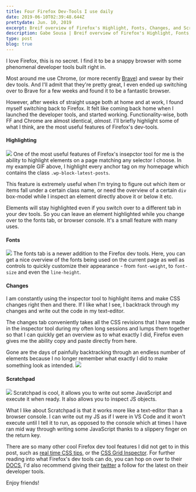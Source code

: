 ```yaml
---
title: Four Firefox Dev-Tools I use daily
date: 2019-06-10T02:39:48.644Z
prettydate: Jun. 10, 2019
excerpt: Breif overview of Firefox's Highlight, Fonts, Changes, and Scratchpad dev-tools.
description: Gabe Sousa | Breif overview of Firefox's Highlight, Fonts, Changes, and Scratchpad dev-tools.
type: post
blog: true
---
```

I love Firefox, this is no secret. I find it to be a snappy browser with some phenomenal developer tools built right in.

Most around me use Chrome, (or more recently <a href="https://brave.com/">Brave</a>) and swear by their dev tools. And I'll admit that they're pretty great, I even ended up switching over to Brave for a few weeks and found it to be a fantastic browser. 

However, after weeks of straight usage both at home and at work, I found myself switching back to Firefox. It felt like coming back home when I launched the developer tools, and started working. Functionality-wise, both FF and Chrome are almost identical, *almost*. I'll briefly highlight some of what I think, are the most useful features of Firefox's dev-tools.

#### Highlighting
![](https://thepracticaldev.s3.amazonaws.com/i/d7l7lzltwij632c7u9rx.gif)
One of the most useful features of Firefox's insepctor tool for me is the ability to highlight elements on a page matching any selector I choose. In my example GIF above, I highlight every anchor tag on my homepage which contains the class `.wp-block-latest-posts`. 

This feature is extremely useful when I'm trying to figure out which item or items fall under a certain class name, or need the overview of a certain `div` box-model while I inspect an element directly above it or below it etc. 

Elements will stay highlighted even if you switch over to a different tab in your dev tools. So you can leave an element highlighted while you change over to the fonts tab, or browser console. It's a small feature with many uses.

#### Fonts
![](https://thepracticaldev.s3.amazonaws.com/i/z6y50ennjcpgzi24wg9g.gif)
The fonts tab is a newer addition to the Firefox dev tools. Here, you can get a nice overview of the fonts being used on the current page as well as controls to quickly customize their appearance - from `font-weight`, to `font-size` and even the `line-height`.

#### Changes
I am constantly using the inspector tool to highlight items and make CSS changes right then and there. If I like what I see, I backtrack through my changes and write out the code in my text-editor. 

The changes tab conveniently takes all the CSS revisions that I have made in the inspector tool during my often long sessions and lumps them together so that I can quickly get an overview as to what exactly I did, Firefox even gives me the ability copy and paste directly from here. 

Gone are the days of painfully backtracking through an endless number of elements because I no longer remember what exactly I did to make something look as intended.
![](https://thepracticaldev.s3.amazonaws.com/i/0q59wdiqevqs10jboddm.png)

#### Scratchpad
![](https://thepracticaldev.s3.amazonaws.com/i/5em4872zfnp5ep54g2tv.gif)
Scratchpad is cool, it allows you to write out some JavaScript and execute it when ready. It also allows you to inspect JS objects. 

What I like about Scratchpad is that it works more like a text-editor than a browser console. I can write out my JS as if I were in VS Code and it won't execute until I tell it to run, as opposed to the console which at times I have ran mid way through writing some JavaScript thanks to a slippery finger on the return key.


There are so many other cool Firefox dev tool features I did not get to in this post, such as <a href="https://twitter.com/nicolaschevobbe/status/1135798960361263104">real time CSS tips</a>, or the <a href="https://twitter.com/jensimmons/status/1126570959715098624">CSS Grid Inspector</a>. For further reading into what Firefox's dev tools can do, you can hop on over to their <a href="https://developer.mozilla.org/en-US/docs/Tools">DOCS</a>, I'd also recommend giving their <a href="https://twitter.com/FirefoxDevTools">twitter</a> a follow for the latest on their developer tools. 

Enjoy friends!


